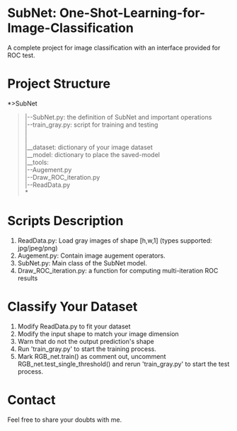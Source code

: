 # SubNet: One-Shot-Learning-for-Image-Classification
A complete project for image classification with an interface provided for ROC test.

# Project Structure
*>SubNet  <br />
>|--SubNet.py: the definition of SubNet and important operations  <br />
>|--train_gray.py: script for training and testing  <br />
>|  <br />
>|  <br />
>|__dataset: dictionary of your image dataset  <br />
>|__model: dictionary to place the saved-model  <br />
>|__tools:  <br />
>    |--Augement.py  <br />
>    |--Draw_ROC_iteration.py  <br />
>    |--ReadData.py  <br />*

# Scripts Description
1. ReadData.py: Load gray images of shape [h,w,1] (types supported: jpg/jpeg/png)
2. Augement.py: Contain image augement operators.
3. SubNet.py:  Main class of the SubNet model.
4. Draw_ROC_iteration.py: a function for computing multi-iteration ROC results

# Classify Your Dataset
1. Modify ReadData.py to fit your dataset
2. Modify the input shape to match your image dimension
3. Warn that do not the output prediction's shape
4. Run 'train_gray.py' to start the training process.
5. Mark RGB_net.train() as comment out, uncomment RGB_net.test_single_threshold() and rerun 'train_gray.py' to start the test process.

# Contact
Feel free to share your doubts with me.
